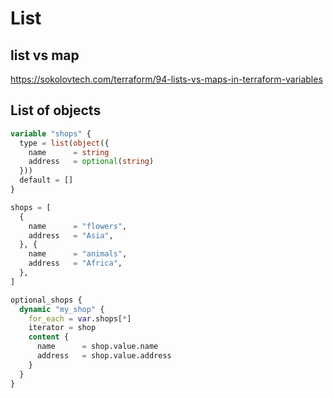 # List

## list vs map
https://sokolovtech.com/terraform/94-lists-vs-maps-in-terraform-variables

## List of objects
```tf
variable "shops" {
  type = list(object({
    name      = string
    address   = optional(string)
  }))
  default = []
}

shops = [
  {
    name      = "flowers",
    address   = "Asia",
  }, {
    name      = "animals",
    address   = "Africa",
  },
]

optional_shops {
  dynamic "my_shop" {
    for_each = var.shops[*]
    iterator = shop
    content {
      name      = shop.value.name
      address   = shop.value.address
    }
  }
}
```
